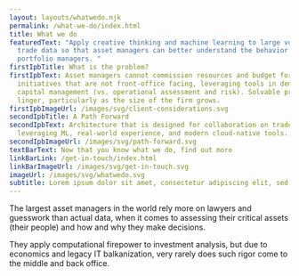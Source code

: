 ```yaml
---
layout: layouts/whatwedo.njk
permalink: /what-we-do/index.html
title: What we do
featuredText: "Apply creative thinking and machine learning to large volume
  trade data so that asset managers can better understand the behavior of
  portfolio managers. "
firstIpbTitle: What is the problem?
firstIpbText: Asset managers cannot commission resources and budget for
  initiatives that are not front-office facing, leveraging tools in demand for
  capital management (vs. operational assessment and risk). Solvable problems
  linger, particularly as the size of the firm grows.
firstIpbImageUrl: /images/svg/client-considerations.svg
secondIpbTitle: A Path Forward
secondIpbText: Architecture that is designed for collaboration on trade data,
  leveraging ML, real-world experience, and modern cloud-native tools.
secondIpbImageUrl: /images/svg/path-forward.svg
textBarText: Now that you know what we do, find out more
linkBarLink: /get-in-touch/index.html
linkBarImageUrl: /images/svg/get-in-touch.svg
imageUrl: /images/svg/whatwedo.svg
subtitle: Lorem ipsum dolor sit amet, consectetur adipiscing elit, sed do.
---
```

The largest asset managers in the world rely more on lawyers and guesswork than actual data, when it comes to assessing their critical assets (their people) and how and why they make decisions.

They apply computational firepower to investment analysis, but due to economics and legacy IT balkanization, very rarely does such rigor come to the middle and back office.